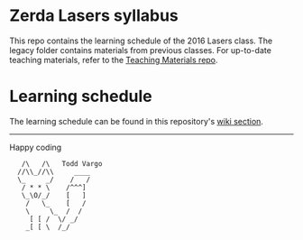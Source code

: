 # Zerda Lasers syllabus

This repo contains the learning schedule of the 2016 Lasers class. The legacy folder contains materials from previous classes. For up-to-date teaching materials, refer to the [Teaching Materials repo](https://github.com/greenfox-academy/teaching-materials).

# Learning schedule
The learning schedule can be found in this repository's [wiki section](https://github.com/greenfox-zerda-lasers/syllabus/wiki).

---

Happy coding

       /\   /\   Todd Vargo
      //\\_//\\     ____
      \_     _/    /   /
       / * * \    /^^^]
       \_\O/_/    [   ]
        /   \_    [   /
        \     \_  /  /
         [ [ /  \/ _/
        _[ [ \  /_/
